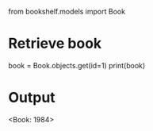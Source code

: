 from bookshelf.models import Book

# Retrieve book
book = Book.objects.get(id=1)
print(book)

# Output
<Book: 1984>

